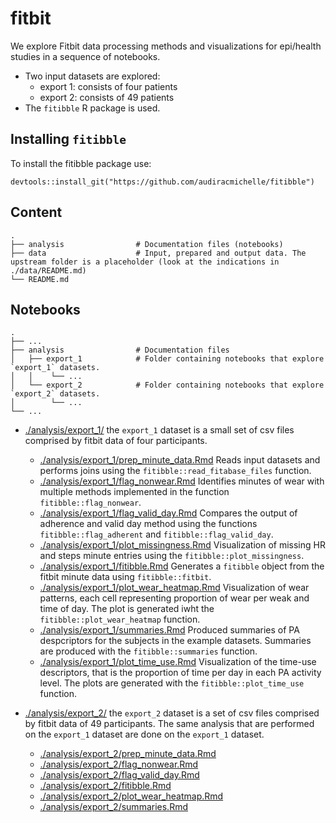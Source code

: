 # fitbit

We explore Fitbit data processing methods and visualizations for epi/health studies in a sequence of notebooks.
 
  * Two input datasets are explored:
    - export 1: consists of four patients
    - export 2: consists of 49 patients 
  * The `fitibble` R package is used. 

## Installing `fitibble`

To install the fitibble package use:

```
devtools::install_git("https://github.com/audiracmichelle/fitibble")
```

## Content

```
.
├── analysis                # Documentation files (notebooks)
├── data                    # Input, prepared and output data. The upstream folder is a placeholder (look at the indications in ./data/README.md)
└── README.md
```

## Notebooks

```
.
├── ...
├── analysis                # Documentation files
│   ├── export_1            # Folder containing notebooks that explore `export_1` datasets.
│   │    └── ...            
│   └── export_2            # Folder containing notebooks that explore `export_2` datasets.
│        └── ...            
└── ...
```

  * [./analysis/export_1/](./analysis/export_1/) the `export_1` dataset is a small set of csv files comprised by fitbit data of four participants. 
     - [./analysis/export_1/prep_minute_data.Rmd](./analysis/export_1/_knit/prep_minute_data.md) Reads input datasets and performs joins using the `fitibble::read_fitabase_files` function.
     - [./analysis/export_1/flag_nonwear.Rmd](./analysis/export_1/_knit/flag_nonwear.md) Identifies minutes of wear with multiple methods implemented in the function `fitibble::flag_nonwear`.
     - [./analysis/export_1/flag_valid_day.Rmd](./analysis/export_1/_knit/flag_valid_day.md) Compares the output of adherence and valid day method using the functions `fitibble::flag_adherent` and `fitibble::flag_valid_day`.
     - [./analysis/export_1/plot_missingness.Rmd](./analysis/export_1/_knit/plot_missingness.md) Visualization of missing HR and steps minute entries using the `fitibble::plot_missingness`.
     - [./analysis/export_1/fitibble.Rmd](./analysis/export_1/_knit/fitibble.md) Generates a `fitibble` object from the fitbit minute data using `fitibble::fitbit`.
     - [./analysis/export_1/plot_wear_heatmap.Rmd](./analysis/export_1/_knit/plot_wear_heatmap.md) Visualization of wear patterns, each cell representing proportion of wear per weak and time of day. The plot is generated iwht the `fitibble::plot_wear_heatmap` function.
     - [./analysis/export_1/summaries.Rmd](./analysis/export_1/_knit/summaries.md) Produced summaries of PA despcriptors for the subjects in the example datasets. Summaries are produced with the `fitibble::summaries` function.
     - [./analysis/export_1/plot_time_use.Rmd](./analysis/export_1/_knit/plot_time_use.md) Visualization of the time-use descriptors, that is the proportion of time per day in each PA activity level. The plots are generated   with the `fitibble::plot_time_use` function.

  * [./analysis/export_2/](./analysis/export_2/) the `export_2` dataset is a set of csv files comprised by fitbit data of 49 participants. The same analysis that are performed on the `export_1` dataset are done on the `export_1` dataset.
    - [./analysis/export_2/prep_minute_data.Rmd](./analysis/export_2/_knit/prep_minute_data.md)
    - [./analysis/export_2/flag_nonwear.Rmd](./analysis/export_2/_knit/flag_nonwear.md)
    - [./analysis/export_2/flag_valid_day.Rmd](./analysis/export_2/_knit/flag_valid_day.md)
    - [./analysis/export_2/fitibble.Rmd](./analysis/export_2/_knit/fitibble.md)
    - [./analysis/export_2/plot_wear_heatmap.Rmd](./analysis/export_2/_knit/plot_wear_heatmap.md)
    - [./analysis/export_2/summaries.Rmd](./analysis/export_2/_knit/summaries.md)
